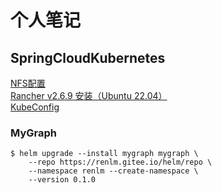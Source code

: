 # 个人笔记

## SpringCloudKubernetes
<a href="/doc/NFS.html" target="_blank">NFS配置</a>  
<a href="/doc/rancher/install/v2.6.9/Ubuntu.html" target="_blank">Rancher v2.6.9 安装（Ubuntu 22.04）</a>  
<a href="/doc/KubeConfig.html" target="_blank">KubeConfig</a>  

### MyGraph
	$ helm upgrade --install mygraph mygraph \
        --repo https://renlm.gitee.io/helm/repo \
        --namespace renlm --create-namespace \
        --version 0.1.0
